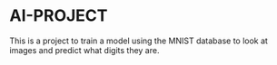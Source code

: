 # AI-PROJECT


This is a project to train a model using the MNIST database to look at images and predict what digits they are. 
